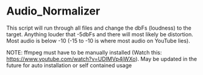 # Audio_Normalizer
This script will run through all files and change the dbFs (loudness) to the target.
Anything louder that -5dbFs and there will most likely be distortion. 
Most audio is below -10 (-15 to -10 is where most audio on YouTube lies). 

NOTE: ffmpeg must have to be manually installed (Watch this: https://www.youtube.com/watch?v=UDIMVp4jWXo). 
May be updated in the future for auto installation or self contained usage
